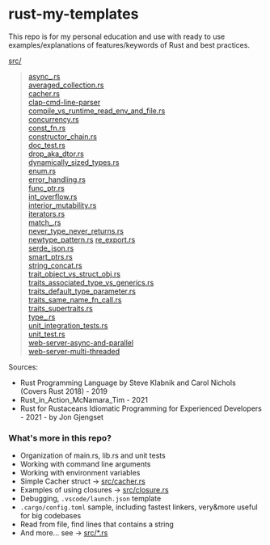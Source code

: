 # rust-my-templates

This repo is for my personal education and use with ready to use examples/explanations of features/keywords of Rust and best practices.  

[src/](src)  
> [async_.rs](src/async_.rs)  
> [averaged_collection.rs](src/averaged_collection.rs)  
> [cacher.rs](src/cacher.rs)  
> [clap-cmd-line-parser](src/clap-cmd-line-parser)  
> [compile_vs_runtime_read_env_and_file.rs](src/compile_vs_runtime_read_env_and_file.rs)  
> [concurrency.rs](src/concurrency.rs)  
> [const_fn.rs](src/const_fn.rs)  
> [constructor_chain.rs](src/ctor_chain.rs)  
> [doc_test.rs](src/doc_test.rs)  
> [drop_aka_dtor.rs](src/drop_aka_dtor.rs)  
> [dynamically_sized_types.rs](src/dynamically_sized_types.rs)  
> [enum.rs](src/enum.rs)  
> [error_handling.rs](src/error_handling.rs)  
> [func_ptr.rs](src/func_ptr.rs)  
> [int_overflow.rs](src/int_overflow.rs)  
> [interior_mutability.rs](src/interior_mutability.rs)  
> [iterators.rs](src/iterators.rs)  
> [match_.rs](src/match_.rs)  
> [never_type_never_returns.rs](src/never_type_never_returns.rs)  
> [newtype_pattern.rs](src/newtype_pattern.rs)
> [re_export.rs](src/re_export.rs)  
> [serde_json.rs](src/serde_json.rs)  
> [smart_ptrs.rs](src/smart_ptrs.rs)  
> [string_concat.rs](src/string_concat.rs)  
> [trait_object_vs_struct_obj.rs](src/trait_object_vs_struct_obj.rs)  
> [traits_associated_type_vs_generics.rs](src/traits_associated_type_vs_generics.rs)  
> [traits_default_type_parameter.rs](src/traits_default_type_parameter.rs)  
> [traits_same_name_fn_call.rs](src/traits_same_name_fn_call.rs)  
> [traits_supertraits.rs](src/traits_supertraits.rs)  
> [type_.rs](src/type_.rs)  
> [unit_integration_tests.rs](src/unit_integration_tests.rs)  
> [unit_test.rs](src/unit_test.rs)  
> [web-server-async-and-parallel](src/web-server-async-and-parallel)  
> [web-server-multi-threaded](src/web-server-multi-threaded)  


Sources:  
- Rust Programming Language  by Steve Klabnik and Carol Nichols (Covers Rust 2018) - 2019
- Rust_in_Action_McNamara_Tim - 2021
- Rust for Rustaceans Idiomatic Programming for Experienced Developers - 2021 - by Jon Gjengset


### What's more in this repo?  
- Organization of main.rs, lib.rs and unit tests
- Working with command line arguments
- Working with environment variables
- Simple Cacher struct -> [src/cacher.rs](src/cacher.rs)
- Examples of using closures -> [src/closure.rs](src/closure.rs)
- Debugging, `.vscode/launch.json` template
- `.cargo/config.toml` sample, including fastest linkers, very&more useful for big codebases
- Read from file, find lines that contains a string
- And more... see -> [src/*.rs](src/)
